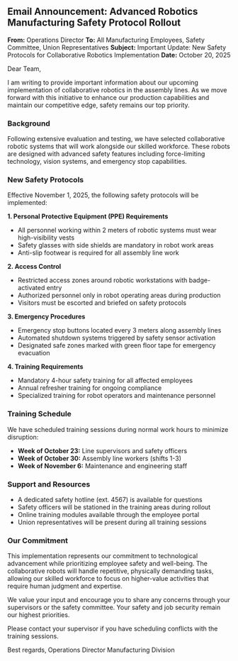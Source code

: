 ## Email Announcement: Advanced Robotics Manufacturing Safety Protocol Rollout

**From:** Operations Director
**To:** All Manufacturing Employees, Safety Committee, Union Representatives
**Subject:** Important Update: New Safety Protocols for Collaborative Robotics Implementation
**Date:** October 20, 2025

Dear Team,

I am writing to provide important information about our upcoming implementation of collaborative robotics in the assembly lines. As we move forward with this initiative to enhance our production capabilities and maintain our competitive edge, safety remains our top priority.

### Background
Following extensive evaluation and testing, we have selected collaborative robotic systems that will work alongside our skilled workforce. These robots are designed with advanced safety features including force-limiting technology, vision systems, and emergency stop capabilities.

### New Safety Protocols
Effective November 1, 2025, the following safety protocols will be implemented:

**1. Personal Protective Equipment (PPE) Requirements**
- All personnel working within 2 meters of robotic systems must wear high-visibility vests
- Safety glasses with side shields are mandatory in robot work areas
- Anti-slip footwear is required for all assembly line work

**2. Access Control**
- Restricted access zones around robotic workstations with badge-activated entry
- Authorized personnel only in robot operating areas during production
- Visitors must be escorted and briefed on safety protocols

**3. Emergency Procedures**
- Emergency stop buttons located every 3 meters along assembly lines
- Automated shutdown systems triggered by safety sensor activation
- Designated safe zones marked with green floor tape for emergency evacuation

**4. Training Requirements**
- Mandatory 4-hour safety training for all affected employees
- Annual refresher training for ongoing compliance
- Specialized training for robot operators and maintenance personnel

### Training Schedule
We have scheduled training sessions during normal work hours to minimize disruption:

- **Week of October 23:** Line supervisors and safety officers
- **Week of October 30:** Assembly line workers (shifts 1-3)
- **Week of November 6:** Maintenance and engineering staff

### Support and Resources
- A dedicated safety hotline (ext. 4567) is available for questions
- Safety officers will be stationed in the training areas during rollout
- Online training modules available through the employee portal
- Union representatives will be present during all training sessions

### Our Commitment
This implementation represents our commitment to technological advancement while prioritizing employee safety and well-being. The collaborative robots will handle repetitive, physically demanding tasks, allowing our skilled workforce to focus on higher-value activities that require human judgment and expertise.

We value your input and encourage you to share any concerns through your supervisors or the safety committee. Your safety and job security remain our highest priorities.

Please contact your supervisor if you have scheduling conflicts with the training sessions.

Best regards,
Operations Director
Manufacturing Division

